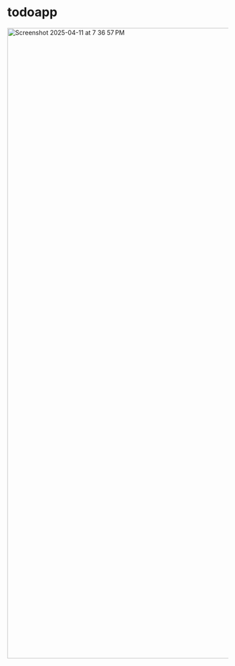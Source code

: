 # todoapp
<img width="1436" alt="Screenshot 2025-04-11 at 7 36 57 PM" src="https://github.com/user-attachments/assets/97983860-ec7a-465d-aebe-2f1874085212" />
